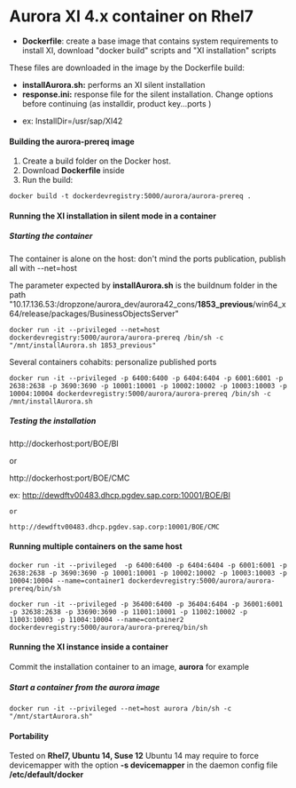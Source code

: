 # Aurora XI 4.x container on Rhel7

* **Dockerfile**: create a base image that contains system requirements to install XI, download "docker build" scripts and "XI installation" scripts

These files are downloaded in the image by the Dockerfile build:
* **installAurora.sh:** performs an XI silent installation
* **response.ini:** response file for the silent installation.
Change options before continuing (as installdir, product key...ports )
 - ex: InstallDir=/usr/sap/XI42

#### Building the **aurora-prereq** image
1. Create a build folder on the Docker host.
2. Download **Dockerfile** inside
3. Run the build:

`docker build -t dockerdevregistry:5000/aurora/aurora-prereq .`

#### Running the XI installation in silent mode in a container 

##### Starting the container

The container is alone on the host: don't mind the ports publication, publish all with --net=host

The parameter expected by **installAurora.sh** is the buildnum folder in the path "10.17.136.53:/dropzone/aurora_dev/aurora42_cons/**1853_previous**/win64_x64/release/packages/BusinessObjectsServer"

`docker run -it --privileged --net=host dockerdevregistry:5000/aurora/aurora-prereq /bin/sh -c "/mnt/installAurora.sh 1853_previous"`

Several containers cohabits: personalize published ports

`docker run -it --privileged -p 6400:6400 -p 6404:6404 -p 6001:6001 -p 2638:2638 -p 3690:3690 -p 10001:10001 -p 10002:10002 -p 10003:10003 -p 10004:10004 dockerdevregistry:5000/aurora/aurora-prereq /bin/sh -c /mnt/installAurora.sh`

##### Testing the installation

http://dockerhost:port/BOE/BI

or

http://dockerhost:port/BOE/CMC

ex:	http://dewdftv00483.dhcp.pgdev.sap.corp:10001/BOE/BI

	or

	http://dewdftv00483.dhcp.pgdev.sap.corp:10001/BOE/CMC

#### Running multiple containers on the same host

`docker run -it --privileged  -p 6400:6400 -p 6404:6404 -p 6001:6001 -p 2638:2638 -p 3690:3690 -p 10001:10001 -p 10002:10002 -p 10003:10003 -p 10004:10004 --name=container1 dockerdevregistry:5000/aurora/aurora-prereq/bin/sh`
  
`docker run -it --privileged -p 36400:6400 -p 36404:6404 -p 36001:6001 -p 32638:2638 -p 33690:3690 -p 11001:10001 -p 11002:10002 -p 11003:10003 -p 11004:10004 --name=container2 dockerdevregistry:5000/aurora/aurora-prereq/bin/sh`


#### Running the XI instance inside a container

Commit the installation container to an image, **aurora** for example

##### Start a container from the **aurora** image
`docker run -it --privileged --net=host aurora /bin/sh -c "/mnt/startAurora.sh"`

#### Portability
Tested on **Rhel7, Ubuntu 14, Suse 12**
Ubuntu 14 may require to force devicemapper with the option **-s devicemapper** in the daemon config file **/etc/default/docker**
